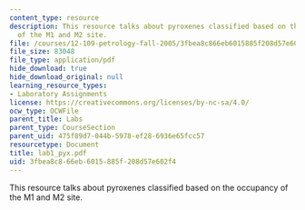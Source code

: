 ```yaml
---
content_type: resource
description: This resource talks about pyroxenes classified based on the occupancy
  of the M1 and M2 site.
file: /courses/12-109-petrology-fall-2005/3fbea8c866eb6015885f208d57e602f4_lab1_pyx.pdf
file_size: 83048
file_type: application/pdf
hide_download: true
hide_download_original: null
learning_resource_types:
- Laboratory Assignments
license: https://creativecommons.org/licenses/by-nc-sa/4.0/
ocw_type: OCWFile
parent_title: Labs
parent_type: CourseSection
parent_uid: 475f89d7-044b-5978-ef28-6936e65fcc57
resourcetype: Document
title: lab1_pyx.pdf
uid: 3fbea8c8-66eb-6015-885f-208d57e602f4
---
```

This resource talks about pyroxenes classified based on the occupancy of the M1 and M2 site.
